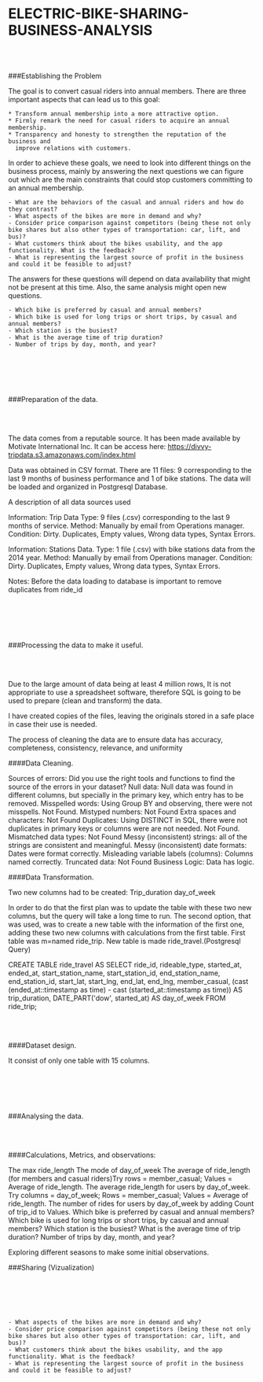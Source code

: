 # ELECTRIC-BIKE-SHARING-BUSINESS-ANALYSIS

<br>
<br>

###Establishing the Problem

The goal is to convert casual riders into annual members. 
There are three important aspects that can lead us to this goal: 

    * Transform annual membership into a more attractive option.
    * Firmly remark the need for casual riders to acquire an annual membership.
    * Transparency and honesty to strengthen the reputation of the business and 
      improve relations with customers.

In order to achieve these goals, we need to look into different things on the business process, 
mainly by answering the next questions we can figure out which are the main constraints that could stop 
customers committing to an annual membership.

    - What are the behaviors of the casual and annual riders and how do they contrast?
    - What aspects of the bikes are more in demand and why?
    - Consider price comparison against competitors (being these not only bike shares but also other types of transportation: car, lift, and bus)?
    - What customers think about the bikes usability, and the app functionality. What is the feedback?
    - What is representing the largest source of profit in the business and could it be feasible to adjust?

The answers for these questions will depend on data availability that might not be present at this time. 
Also, the same analysis might open new questions.

    - Which bike is preferred by casual and annual members?
    - Which bike is used for long trips or short trips, by casual and annual members?
    - Which station is the busiest?
    - What is the average time of trip duration?
    - Number of trips by day, month, and year?


<br>
<br>
<br>
<br>

###Preparation of the data.

<br>
<br>

The data comes from a reputable source. It has been made available by Motivate International Inc. 
It can be access here:
https://divvy-tripdata.s3.amazonaws.com/index.html

Data was obtained in CSV format. There are 11 files: 
9 corresponding to the last 9 months of business performance and 1 of bike stations.
The data will be loaded and organized in Postgresql Database.


A description of all data sources used 

Information:  Trip Data
Type: 9 files (.csv) corresponding to the last 9 months of service.
Method: Manually by email from Operations manager.
Condition: Dirty. Duplicates, Empty values, Wrong data types, Syntax Errors.

Information: Stations Data.
Type: 1 file (.csv) with bike stations data from the 2014 year.
Method: Manually by email from Operations manager.
Condition: Dirty. Duplicates, Empty values, Wrong data types, Syntax Errors.

Notes:
Before the data loading to database is important to remove duplicates from ride_id

<br>
<br>
<br>
<br>

###Processing the data to make it useful.

<br>
<br>

Due to the large amount of data being at least 4 million rows, 
It is not appropriate to use a spreadsheet software, 
therefore SQL is going to be used to prepare (clean and transform) the data.

I have created copies of the files, leaving the originals stored in a safe place in case their use is needed.

The process of cleaning the data are to ensure data has accuracy, 
completeness, consistency, relevance, and uniformity


####Data Cleaning.

Sources of errors: Did you use the right tools and functions to find the source of the errors in your dataset?
Null data: Null data was found in different columns, but specially in the primary key, which entry has to be removed.
Misspelled words: Using Group BY and observing, there were not misspells. Not Found.
Mistyped numbers: Not Found
Extra spaces and characters: Not Found
Duplicates: Using DISTINCT in SQL, there were not duplicates in primary keys or columns were are not needed. Not Found.
Mismatched data types: Not Found
Messy (inconsistent) strings: all of the strings are consistent and meaningful.
Messy (inconsistent) date formats: Dates were format correctly.
Misleading variable labels (columns): Columns named correctly.
Truncated data: Not Found
Business Logic: Data has logic.

####Data Transformation.

Two new columns had to be created:
Trip_duration
day_of_week

In order to do that the first plan was to update the table with these two new columns,
but the query will take a long time to run. 
The second option, that was used, was to create a new table with the information of the first one,
adding these two new columns with calculations from the first table.
First table was m=named ride_trip. New table is made ride_travel.(Postgresql Query)


CREATE TABLE ride_travel AS
	  SELECT ride_id, 
        	rideable_type, 
        	started_at, 
        	ended_at, 
        	start_station_name, 
        	start_station_id, 
        	end_station_name, 
        	end_station_id, 
        	start_lat, 
        	start_lng, 
        	end_lat, 
        	end_lng, 
        	member_casual, 
        	(cast (ended_at::timestamp as time) - cast (started_at::timestamp as time)) AS trip_duration,
        	DATE_PART('dow', started_at) AS day_of_week
FROM ride_trip;


<br>
<br>


####Dataset design.

It consist of only one table with 15 columns.


<br>
<br>
<br>
<br>

###Analysing the data.

<br>
<br>

####Calculations, Metrics, and observations:

The max ride_length 
The mode of day_of_week
The average of ride_length (for members and casual riders)Try rows = member_casual; Values = Average of ride_length. 
The average ride_length for users by day_of_week. Try columns = day_of_week; Rows = member_casual; Values = Average of ride_length.
The number of rides for users by day_of_week by adding Count of trip_id to Values. 
Which bike is preferred by casual and annual members?
Which bike is used for long trips or short trips, by casual and annual members?
Which station is the busiest?
What is the average time of trip duration?
Number of trips by day, month, and year?

Exploring different seasons to make some initial observations.





###Sharing (Vizualization)

<br>
<br>
<br>
<br>

    - What aspects of the bikes are more in demand and why?
    - Consider price comparison against competitors (being these not only bike shares but also other types of transportation: car, lift, and bus)?
    - What customers think about the bikes usability, and the app functionality. What is the feedback?
    - What is representing the largest source of profit in the business and could it be feasible to adjust?

